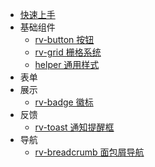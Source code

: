 * [快速上手](README.md)
* 基础组件
    * [rv-button 按钮](button.md)
    * [rv-grid 栅格系统](grid.md)
    * [helper 通用样式](helper.md)
* 表单
* 展示
    * [rv-badge 徽标](badge.md)
* 反馈
    * [rv-toast 通知提醒框](toast.md)
* 导航
    * [rv-breadcrumb 面包屑导航](breadcrumb.md)
